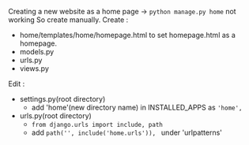 Creating a new website as a home page -> `python manage.py home` not working 
So create manually. 
Create :

 - home/templates/home/homepage.html to set homepage.html as a homepage.
 - models.py
 - urls.py
 - views.py

Edit :
 - settings.py(root directory)
	 - add 'home'(new directory name) in INSTALLED_APPS as `'home',`
 - urls.py(root directory)
	 - `from django.urls import include, path`
	 - add `path('', include('home.urls')), ` under 'urlpatterns'
